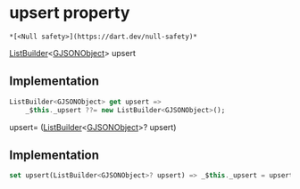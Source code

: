 


# upsert property




    *[<Null safety>](https://dart.dev/null-safety)*




[ListBuilder](https://pub.dev/documentation/built_collection/5.1.1/built_collection/ListBuilder-class.html)&lt;[GJSONObject](../../third_party_yonomi_graphql_schema_schema.docs.schema.gql/GJSONObject-class.md)> upsert
  







## Implementation

```dart
ListBuilder<GJSONObject> get upsert =>
    _$this._upsert ??= new ListBuilder<GJSONObject>();
```




upsert=
([ListBuilder](https://pub.dev/documentation/built_collection/5.1.1/built_collection/ListBuilder-class.html)&lt;[GJSONObject](../../third_party_yonomi_graphql_schema_schema.docs.schema.gql/GJSONObject-class.md)>? upsert)  







## Implementation

```dart
set upsert(ListBuilder<GJSONObject>? upsert) => _$this._upsert = upsert;
```







